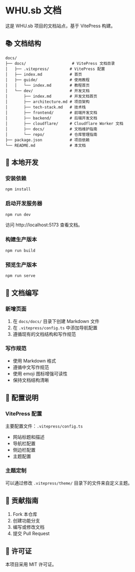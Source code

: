 # WHU.sb 文档

这是 WHU.sb 项目的文档站点，基于 VitePress 构建。

## 📚 文档结构

```
docs/
├── docs/                    # VitePress 文档目录
│   ├── .vitepress/         # VitePress 配置
│   ├── index.md            # 首页
│   ├── guide/              # 使用教程
│   │   └── index.md        # 教程首页
│   └── dev/                # 开发文档
│       ├── index.md        # 开发文档首页
│       ├── architecture.md # 项目架构
│       ├── tech-stack.md   # 技术栈
│       ├── frontend/       # 前端开发文档
│       ├── backend/        # 后端开发文档
│       ├── cloudflare/     # Cloudflare Worker 文档
│       ├── docs/           # 文档维护指南
│       └── repo/           # 仓库管理指南
├── package.json            # 项目依赖
└── README.md               # 本文档
```

## 🚀 本地开发

### 安装依赖

```bash
npm install
```

### 启动开发服务器

```bash
npm run dev
```

访问 http://localhost:5173 查看文档。

### 构建生产版本

```bash
npm run build
```

### 预览生产版本

```bash
npm run serve
```

## 📖 文档编写

### 新增页面

1. 在 `docs/docs/` 目录下创建 Markdown 文件
2. 在 `.vitepress/config.ts` 中添加导航配置
3. 遵循现有的文档结构和写作规范

### 写作规范

- 使用 Markdown 格式
- 遵循中文写作规范
- 使用 emoji 图标增强可读性
- 保持文档结构清晰

## 🔧 配置说明

### VitePress 配置

主要配置文件：`.vitepress/config.ts`

- 网站标题和描述
- 导航栏配置
- 侧边栏配置
- 主题配置

### 主题定制

可以通过修改 `.vitepress/theme/` 目录下的文件来自定义主题。

## 📝 贡献指南

1. Fork 本仓库
2. 创建功能分支
3. 编写或修改文档
4. 提交 Pull Request

## 📄 许可证

本项目采用 MIT 许可证。
